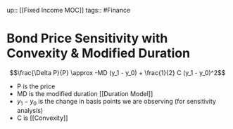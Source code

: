 up:: [[Fixed Income MOC]]
tags:: #Finance
# Bond Price Sensitivity with Convexity & Modified Duration
$$\frac{\Delta P}{P} \approx -MD (y_1 - y_0) + \frac{1}{2} C (y_1 - y_0)^2$$
- P is the price
- MD is the modified duration [[Duration Model]]
- $y_1-y_0$ is the change in basis points we are observing (for sensitivity analysis)
- C is [[Convexity]]
